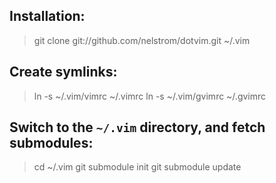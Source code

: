 Installation:
---
  > git clone git://github.com/nelstrom/dotvim.git ~/.vim

Create symlinks:
---

  > ln -s ~/.vim/vimrc ~/.vimrc
  > ln -s ~/.vim/gvimrc ~/.gvimrc

Switch to the `~/.vim` directory, and fetch submodules:
---

  > cd ~/.vim
  > git submodule init
  > git submodule update
